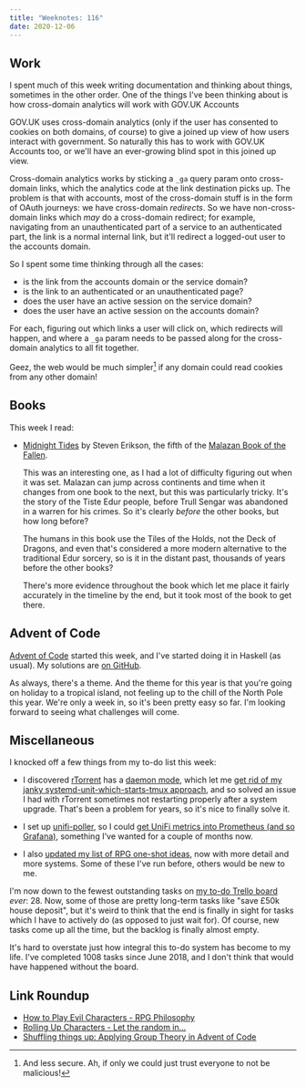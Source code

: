 ```yaml
---
title: "Weeknotes: 116"
date: 2020-12-06
---
```


## Work

I spent much of this week writing documentation and thinking about
things, sometimes in the other order.  One of the things I've been
thinking about is how cross-domain analytics will work with GOV.UK
Accounts

GOV.UK uses cross-domain analytics (only if the user has consented to
cookies on both domains, of course) to give a joined up view of how
users interact with government.  So naturally this has to work with
GOV.UK Accounts too, or we'll have an ever-growing blind spot in this
joined up view.

Cross-domain analytics works by sticking a `_ga` query param onto
cross-domain links, which the analytics code at the link destination
picks up.  The problem is that with accounts, most of the cross-domain
stuff is in the form of OAuth journeys: we have cross-domain
*redirects*.  So we have non-cross-domain links which *may* do a
cross-domain redirect; for example, navigating from an unauthenticated
part of a service to an authenticated part, the link is a normal
internal link, but it'll redirect a logged-out user to the accounts
domain.

So I spent some time thinking through all the cases:

- is the link from the accounts domain or the service domain?
- is the link to an authenticated or an unauthenticated page?
- does the user have an active session on the service domain?
- does the user have an active session on the accounts domain?

For each, figuring out which links a user will click on, which
redirects will happen, and where a `_ga` param needs to be passed
along for the cross-domain analytics to all fit together.

Geez, the web would be much simpler[^secure] if any domain could read
cookies from any other domain!

[^secure]: And less secure.  Ah, if only we could just trust everyone
  to not be malicious!

## Books

This week I read:

- [Midnight Tides][] by Steven Erikson, the fifth of the [Malazan Book of the Fallen][].

  This was an interesting one, as I had a lot of difficulty figuring
  out when it was set.  Malazan can jump across continents and time
  when it changes from one book to the next, but this was particularly
  tricky.  It's the story of the Tiste Edur people, before Trull
  Sengar was abandoned in a warren for his crimes.  So it's clearly
  *before* the other books, but how long before?

  The humans in this book use the Tiles of the Holds, not the Deck of
  Dragons, and even that's considered a more modern alternative to the
  traditional Edur sorcery, so is it in the distant past, thousands of
  years before the other books?

  There's more evidence throughout the book which let me place it
  fairly accurately in the timeline by the end, but it took most of
  the book to get there.

[Midnight Tides]: https://en.wikipedia.org/wiki/Midnight_Tides
[Malazan Book of the Fallen]: https://en.wikipedia.org/wiki/Malazan_Book_of_the_Fallen

## Advent of Code

[Advent of Code][] started this week, and I've started doing it in
Haskell (as usual).  My solutions are [on GitHub][].

As always, there's a theme.  And the theme for this year is that
you're going on holiday to a tropical island, not feeling up to the
chill of the North Pole this year.  We're only a week in, so it's been
pretty easy so far.  I'm looking forward to seeing what challenges
will come.

[Advent of Code]: https://adventofcode.com/
[on GitHub]: https://github.com/barrucadu/aoc/tree/master/2020

## Miscellaneous

I knocked off a few things from my to-do list this week:

- I discovered [rTorrent][] has a [daemon mode][], which let me [get
  rid of my janky systemd-unit-which-starts-tmux approach][], and so
  solved an issue I had with rTorrent sometimes not restarting
  properly after a system upgrade.  That's been a problem for years,
  so it's nice to finally solve it.

- I set up [unifi-poller][], so I could [get UniFi metrics into
  Prometheus (and so Grafana)][], something I've wanted for a couple
  of months now.

- I also [updated my list of RPG one-shot ideas][], now with more
  detail and more systems.  Some of these I've run before, others
  would be new to me.

I'm now down to the fewest outstanding tasks on [my to-do Trello
board][] *ever*: 28.  Now, some of those are pretty long-term tasks
like "save £50k house deposit", but it's weird to think that the end
is finally in sight for tasks which I have to actively do (as opposed
to just wait for).  Of course, new tasks come up all the time, but the
backlog is finally almost empty.

It's hard to overstate just how integral this to-do system has become
to my life.  I've completed 1008 tasks since June 2018, and I don't
think that would have happened without the board.

[rTorrent]: https://github.com/rakshasa/rtorrent
[daemon mode]: https://github.com/rakshasa/rtorrent/wiki/Daemon_Mode
[get rid of my janky systemd-unit-which-starts-tmux approach]: https://github.com/barrucadu/nixfiles/commit/d99e02eb1699baed830109cd85aa35fb2d12ca98
[unifi-poller]: https://github.com/unifi-poller/unifi-poller
[get UniFi metrics into Prometheus (and so Grafana)]: https://github.com/barrucadu/nixfiles/compare/d99e02eb1699baed830109cd85aa35fb2d12ca98..0e89fdc2e94d749fad42f1a7d05de8a716e0aa77
[updated my list of RPG one-shot ideas]: one-shot-ideas.html
[my to-do Trello board]: self-organisation.html

## Link Roundup

- [How to Play Evil Characters - RPG Philosophy](https://www.youtube.com/watch?v=MRgTu6FTHgI)
- [Rolling Up Characters - Let the random in...](https://infodump.ghost.io/rolling-up-characters-let-the-random-in/)
- [Shuffling things up: Applying Group Theory in Advent of Code](https://blog.jle.im/entry/shuffling-things-up.html)
